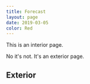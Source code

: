 ```yaml
---
title: Forecast
layout: page
date: 2019-03-05
color: Red
---
```


This is an interior page.

No it's not. It's an exterior page.

## Exterior
